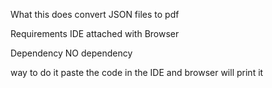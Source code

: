 What this does
convert JSON files to pdf

Requirements
IDE attached with Browser 

Dependency
NO dependency

way to do it
paste the code in the IDE and browser will print it